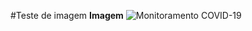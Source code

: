 #Teste de imagem
    **Imagem**
![Monitoramento COVID-19](https://s2.glbimg.com/W64JqHx1paWF7m0luTQcYLcY2Zk=/0x0:1340x645/1000x0/smart/filters:strip_icc()/i.s3.glbimg.com/v1/AUTH_59edd422c0c84a879bd37670ae4f538a/internal_photos/bs/2020/j/3/ABqfICRkyjytRGABGBAQ/johns-hopkins.jpg)